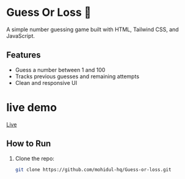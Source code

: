# Guess Or Loss 🎯

A simple number guessing game built with HTML, Tailwind CSS, and JavaScript.

## Features
- Guess a number between 1 and 100
- Tracks previous guesses and remaining attempts
- Clean and responsive UI
# live demo 
[Live](https://mohidul-hq.github.io/Guess-or-loss/)
## How to Run
1. Clone the repo:
   ```bash
   git clone https://github.com/mohidul-hq/Guess-or-loss.git
